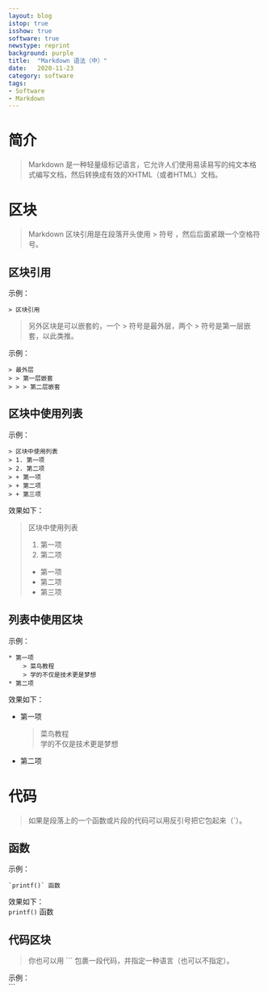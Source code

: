 ```yaml
---
layout: blog
istop: true
isshow: true
software: true
newstype: reprint
background: purple
title:  "Markdown 语法（中）"
date:   2020-11-23
category: software
tags:
- Software
- Markdown
---
```

# 简介  
> Markdown 是一种轻量级标记语言，它允许人们使用易读易写的纯文本格式编写文档，然后转换成有效的XHTML（或者HTML）文档。  

# 区块  
> Markdown 区块引用是在段落开头使用 > 符号 ，然后后面紧跟一个空格符号。  

## 区块引用  
示例：  
```
> 区块引用  
```

> 另外区块是可以嵌套的，一个 > 符号是最外层，两个 > 符号是第一层嵌套，以此类推。  
  
示例：  
```
> 最外层  
> > 第一层嵌套  
> > > 第二层嵌套  
```

## 区块中使用列表  
示例：  
```
> 区块中使用列表  
> 1. 第一项  
> 2. 第二项  
> + 第一项  
> + 第二项  
> + 第三项  
```
效果如下：   
> 区块中使用列表  
> 1. 第一项  
> 2. 第二项  
> + 第一项  
> + 第二项  
> + 第三项  

## 列表中使用区块  
示例：  
```
* 第一项  
    > 菜鸟教程  
    > 学的不仅是技术更是梦想  
* 第二项  
```
效果如下：   
* 第一项  
    > 菜鸟教程  
    > 学的不仅是技术更是梦想  
* 第二项  

# 代码  
> 如果是段落上的一个函数或片段的代码可以用反引号把它包起来（`）。  

## 函数  
示例：  
```
`printf()` 函数  
```
效果如下：  
`printf()` 函数  

## 代码区块  
> 你也可以用 ``` 包裹一段代码，并指定一种语言（也可以不指定）。  

示例：  
\`\`\`  
<?php  
echo 'Hello World';  
function say() {  
&nbsp;&nbsp;&nbsp;&nbsp;echo 'Hello World';  
}  
\`\`\`  

效果如下：  
```
<?php  
echo 'Hello World';  
function say() {  
    echo 'Hello World';  
}  
```

# 链接  
## 普通链接  
示例：  
```
这是一个链接 [Markdown 语法（中）](https://canren.github.io/2020/11/23/03.html)  
```
效果如下：  
这是一个链接 [Markdown 语法（中）](https://canren.github.io/2020/11/23/03.html)  

## 高级链接  
示例：  
```
这个链接用 github 作为网址变量 [Github][github]  
然后在文档的结尾为变量赋值（网址）  
[github]: https://canren.github.com  
```

# 图片  
语法：  
```
![alt 属性文本](图片地址)  
![alt 属性文本](图片地址 "可选标题")  
```
示例：  
```
![MD 图标](https://iph.href.lu/200x50?text=Markdown)  
![MD 图标](https://iph.href.lu/200x50?text=Markdown "Markdown")  
```
效果如下：  
![MD 图标](https://iph.href.lu/200x50?text=Markdown)  
![MD 图标](https://iph.href.lu/200x50?text=Markdown "Markdown")  

# 相关链接
[Markdown 语法（上）](https://canren.github.io/2020/11/23/02.html)  
[Markdown 语法（中）](https://canren.github.io/2020/11/23/03.html)  
[Markdown 语法（下）](https://canren.github.io/2020/11/23/04.html)  
